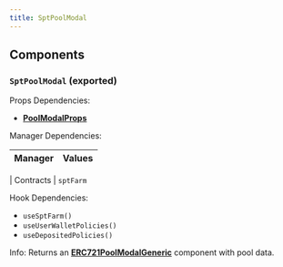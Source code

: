 ```yaml
---
title: SptPoolModal
---
```

## Components

### `SptPoolModal` (exported)

Props Dependencies:

- [**PoolModalProps**](/docs/dev-docs/frontend/components/organisms/pool-modal-router#poolmodalprops-exported)

Manager Dependencies:

| Manager | Values                                                          |
| :--- | :------------------------------------------------------------------- |

| Contracts | `sptFarm`

Hook Dependencies:

- `useSptFarm()`
- `useUserWalletPolicies()`
- `useDepositedPolicies()`

Info: Returns an [**ERC721PoolModalGeneric**](/docs/dev-docs/frontend/components/organisms/erc721-pool-modal-generic#erc721poolmodalgeneric-exported) component with pool data.